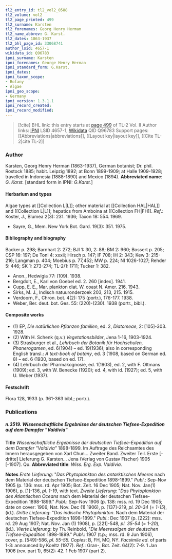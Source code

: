 ```yaml
---
tl2_entry_id: tl2_vol2_0588
tl2_volume: vol2
tl2_page_printed: 499
tl2_surname: Karsten
tl2_forenames: Georg Henry Herman
tl2_name_abbrev: G. Karst.
tl2_dates: 1863-1937
tl2_bhl_page_id: 33068741
author_lsid: 4657-1
wikidata_id: Q96783
ipni_surname: Karsten
ipni_forenames: George Henry Herman
ipni_standard_form: G.Karst.
ipni_dates: 
ipni_taxon_scope: 
- Botany
- Algae
ipni_geo_scope: 
- Germany
ipni_version: 1.3.1.1
ipni_record_created: 
ipni_record_modified:
---
```


> [!cite] BHL link: this entry starts at [page 499](https://www.biodiversitylibrary.org/page/33068741) of TL-2 Vol. II
> Author links: [IPNI](https://www.ipni.org/a/4657-1) LSID 4657-1, [Wikidata](https://www.wikidata.org/wiki/Q96783) QID Q96783
> Support pages: [[Abbreviations|abbreviations]], [[Layout key|layout key]], [[Cite TL-2|cite TL-2]]

### Author

Karsten, Georg Henry Herman (1863-1937), German botanist; Dr. phil. Rostock 1885; habit. Leipzig 1892; at Bonn 1899-1909; at Halle 1909-1928; travelled in Indonesia (1888-1890) and Mexico (1894). 
**Abbreviated name**: *G. Karst.* \[standard form in IPNI: *G.Karst.*\]

#### Herbarium and types

Algae types at [[Collection L|L]]; other material at [[Collection HAL|HAL]] and [[Collection L|L]]; hepatics from Amboina at [[Collection FH|FH]].
*Ref*.: Koster, J., Blumea 2(3): 231. 1936; Taxon 18: 554. 1969.
- Sayre, G., Mem. New York Bot. Gard. 19(3): 351. 1975.

#### Bibliography and biography

Backer p. 298; Barnhart 2: 272; BJI 1: 30, 2: 88; BM 2: 960; Bossert p. 205; CSP 16: 197; De Toni 4: xxxii; Hirsch p. 147; IF 708; IH 2: 343; Kew 3: 215-216; Langman p. 404; Moebius p. 77,452; MW p. 224; NI 1026-1027; Rehder 5: 446; SK 1: 273-274; TL-2/1: 1711; Tucker 1: 382.
- Anon., Hedwigia 77: (109). 1938.
- Bergdolt, E., Karl von Goebel ed. 2. 260 \[index\]. 1941.
- Cupp, E. E., Mar. plankton diat. W. coast N. Amer. 216. 1943.
- Sirks, M. J., Indisch natuuronderzoek 203, 213, 215. 1915.
- Verdoorn, F., Chron. bot. 4(2): 175 (portr.), 176-177. 1938.
- Weber, Ber. deut. bot. Ges. 55: (220)-(230). 1938 (portr., bibl.).

#### Composite works

- (1) EP, *Die natürlichen Pflanzen familien*, ed. 2, *Diatomeae*, 2: \[105\]-303. 1928.
- (2) With H. Schenk (q.v.) *Vegetationsbilder*, Jena 1-16, 1903-1924.
- (3) Strasburger et al., *Lehrbuch der Botanik für Hochschulen, Phanerogamen*, ed. 6(1904) – ed. 19(1936); also in corresponding English transl.: *A text-book of botany*, ed. 3 (1908, based on German ed. 8) – ed. 6 (1930, based on ed. 17).
- (4) Lehrbuch der Pharmakognosie, ed. 1(1903), ed. 2, with F. Oltmans (1909); ed. 3, with W. Benecke (1920); ed. 4, with id. (1927); ed. 5, with U. Weber (1937).

#### Festschrift

Flora 128, 1933 (p. 361-363 bibl.; portr.).

### Publications

##### n.3519. Wissenschaftliche Ergebnisse der deutschen Tiefsee-Expedition auf dem Dampfer "Valdivia"

**Title**
*Wissenschaftliche Ergebnisse der deutschen Tiefsee-Expedition auf dem Dampfer "Valdivia"* 1898-1899. Im Auftrage des Reichsamtes des Innern herausgegeben von Xarl Chun... Zweiter Band. Zweiter Teil. Erste \[-dritte\] Lieferung G. Karsten... Jena (Verlag von Gustav Fischer) 1905 \[-1907\]. Qu.
**Abbreviated title**: *Wiss. Erg. Exp. Valdivia*.

**Notes**
*Erste Lieferung*: "*Das Phytoplankton des antarktischen Meeres* nach dem Material der deutschen Tiefsee-Expedition 1898-1899." *Publ*.: Sep-Nov 1905 (p. 136: mss. rd. Apr 1905; Bot. Zeit. 16 Dec 1905; Nat. Nov. Jan(1) 1906), p. \[1\]-136, *pl. 1-19*, with text.
*Zweite Lieferung*: "*Das Phytoplankton des Atlantischen Oceans* nach dem Material der deutschen Tiefsee-Expedition 1898-1899." *Publ*.: Sep-Nov 1906 (p. 138: mss. rd. 19 Dec 1905; date on cover: 1906; Nat. Nov. Dec (1) 1906), p. \[137\]-219, *pl. 20-34* (= *1-15*), (id.).
*Dritte Lieferung*: "*Das indische Phytoplankton*. Nach dem Material der deutschen Tiefsee-Expedition 1898-1899." *Publ*.: Dec 1907 (p. \[222\]: mss. rd. 29 Aug 1907; Nat. Nov. Jan (1) 1908), p. \[221\]-548, *pl. 35-54* (= *1-20*), (id.).
*Vierte Lieferung*: by Th. Reinbold, "*Die Meeresalgen der deutschen Tiefsee-Expedition* 1898-1899."
*Publ*.: 1907 (t.p.; mss. rd. 9 Jun 1906), cover, p. \[549\]-586, *pl. 55-55.*
*Copies*: B, FH, MO, NY.
*Facsimile ed*. of parts 1-3: announced by Koeltz (1977).
*Ref*.: Gran-, Bot. Zeit. 64(2): 7-9. 1 Jan 1906 (rev. part 1), 65(2): 42. 1 Feb 1907 (part 2).

